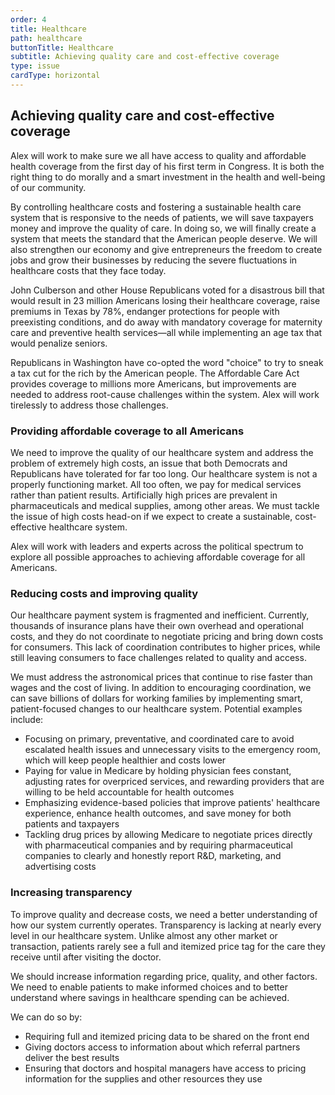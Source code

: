 ```yaml
---
order: 4
title: Healthcare
path: healthcare
buttonTitle: Healthcare
subtitle: Achieving quality care and cost-effective coverage
type: issue
cardType: horizontal
---
```


## Achieving quality care and cost-effective coverage

Alex will work to make sure we all have access to quality and affordable health
coverage from the first day of his first term in Congress. It is both the right
thing to do morally and a smart investment in the health and well-being of our
community.

By controlling healthcare costs and fostering a sustainable health care system
that is responsive to the needs of patients, we will save taxpayers money and
improve the quality of care. In doing so, we will finally create a system that
meets the standard that the American people deserve. We will also strengthen our
economy and give entrepreneurs the freedom to create jobs and grow their
businesses by reducing the severe fluctuations in healthcare costs that they
face today.

John Culberson and other House Republicans voted for a disastrous bill that
would result in 23 million Americans losing their healthcare coverage, raise
premiums in Texas by 78%, endanger protections for people with preexisting
conditions, and do away with mandatory coverage for maternity care and
preventive health services&mdash;all while implementing an age tax that would penalize
seniors.

Republicans in Washington have co-opted the word "choice" to try to sneak a tax
cut for the rich by the American people. The Affordable Care Act provides
coverage to millions more Americans, but improvements are needed to address
root-cause challenges within the system. Alex will work tirelessly to address
those challenges.

### Providing affordable coverage to all Americans

We need to improve the quality of our healthcare system and address the problem
of extremely high costs, an issue that both Democrats and Republicans have
tolerated for far too long. Our healthcare system is not a properly functioning
market. All too often, we pay for medical services rather than patient results.
Artificially high prices are prevalent in pharmaceuticals and medical supplies,
among other areas. We must tackle the issue of high costs head-on if we expect
to create a sustainable, cost-effective healthcare system.

Alex will work with leaders and experts across the political spectrum to explore all possible approaches to achieving affordable coverage for all Americans.

### Reducing costs and improving quality

Our healthcare payment system is fragmented and inefficient. Currently,
thousands of insurance plans have their own overhead and operational costs, and
they do not coordinate to negotiate pricing and bring down costs for consumers.
This lack of coordination contributes to higher prices, while still leaving
consumers to face challenges related to quality and access.

We must address the astronomical prices that continue to rise faster than wages
and the cost of living. In addition to encouraging coordination, we can save
billions of dollars for working families by implementing smart, patient-focused
changes to our healthcare system. Potential examples include:

* Focusing on primary, preventative, and coordinated care to avoid escalated
  health issues and unnecessary visits to the emergency room, which will keep
  people healthier and costs lower
* Paying for value in Medicare by holding physician fees constant, adjusting
  rates for overpriced services, and rewarding providers that are willing to be
  held accountable for health outcomes
* Emphasizing evidence-based policies that improve patients' healthcare
  experience, enhance health outcomes, and save money for both patients and
  taxpayers
* Tackling drug prices by allowing Medicare to negotiate prices directly with pharmaceutical companies and by requiring pharmaceutical
  companies to clearly and honestly report R&D, marketing, and advertising costs

### Increasing transparency

To improve quality and decrease costs, we need a better understanding of how our
system currently operates. Transparency is lacking at nearly every level in our
healthcare system. Unlike almost any other market or transaction, patients
rarely see a full and itemized price tag for the care they receive until after
visiting the doctor.

We should increase information regarding price, quality, and other factors. We
need to enable patients to make informed choices and to better understand where
savings in healthcare spending can be achieved.

We can do so by:

* Requiring full and itemized pricing data to be shared on the front end
* Giving doctors access to information about which referral partners deliver the
  best results
* Ensuring that doctors and hospital managers have access to pricing information
  for the supplies and other resources they use
